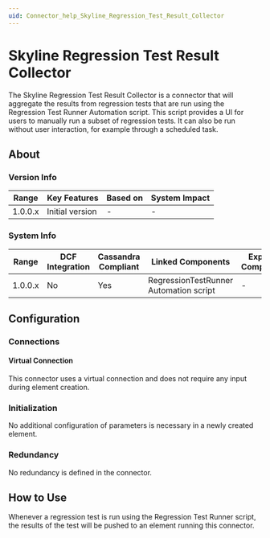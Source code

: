 ```yaml
---
uid: Connector_help_Skyline_Regression_Test_Result_Collector
---
```


# Skyline Regression Test Result Collector

The Skyline Regression Test Result Collector is a connector that will aggregate the results from regression tests that are run using the Regression Test Runner Automation script. This script provides a UI for users to manually run a subset of regression tests. It can also be run without user interaction, for example through a scheduled task.

## About

### Version Info

| Range     | Key Features     | Based on     | System Impact     |
|-----------|------------------|--------------|-------------------|
| 1.0.0.x   | Initial version  | -            | -                 |

### System Info

| Range     | DCF Integration     | Cassandra Compliant     | Linked Components                      | Exported Components     |
|-----------|---------------------|-------------------------|----------------------------------------|-------------------------|
| 1.0.0.x   | No                  | Yes                     | RegressionTestRunner Automation script | -                       |

## Configuration

### Connections

#### Virtual Connection

This connector uses a virtual connection and does not require any input during element creation.

### Initialization

No additional configuration of parameters is necessary in a newly created element.

### Redundancy

No redundancy is defined in the connector.

## How to Use

Whenever a regression test is run using the Regression Test Runner script, the results of the test will be pushed to an element running this connector.
